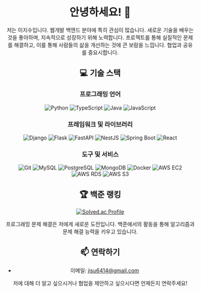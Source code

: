 <div align="center">
  
<!--
**jisoolee11/jisoolee11** is a ✨ _special_ ✨ repository because its `README.md` (this file) appears on your GitHub profile.

Here are some ideas to get you started:

- 🔭 I’m currently working on ...
- 🌱 I’m currently learning ...
- 👯 I’m looking to collaborate on ...
- 🤔 I’m looking for help with ...
- 💬 Ask me about ...
- 📫 How to reach me: ...
- 😄 Pronouns: ...
- ⚡ Fun fact: ...
-->

# 안녕하세요! 👋

저는 이지수입니다. 웹개발 백엔드 분야에 특히 관심이 많습니다. 새로운 기술을 배우는 것을 좋아하며, 지속적으로 성장하기 위해 노력합니다. 프로젝트를 통해 실질적인 문제를 해결하고, 이를 통해 사람들의 삶을 개선하는 것에 큰 보람을 느낍니다. 협업과 공유를 중요시합니다.

## 💻 기술 스택

### 프로그래밍 언어

![Python](https://img.shields.io/badge/-Python-3776AB?style=for-the-badge&logo=python&logoColor=white)
![TypeScript](https://img.shields.io/badge/-TypeScript-007ACC?style=for-the-badge&logo=typescript&logoColor=white)
![Java](https://img.shields.io/badge/-Java-ED8B00?style=for-the-badge&logo=java&logoColor=white)
![JavaScript](https://img.shields.io/badge/-JavaScript-F7DF1E?style=for-the-badge&logo=javascript&logoColor=black)

### 프레임워크 및 라이브러리

![Django](https://img.shields.io/badge/-Django-092E20?style=for-the-badge&logo=django&logoColor=white)
![Flask](https://img.shields.io/badge/-Flask-000000?style=for-the-badge&logo=flask&logoColor=white)
![FastAPI](https://img.shields.io/badge/-FastAPI-009688?style=for-the-badge&logo=fastapi&logoColor=white)
![NestJS](https://img.shields.io/badge/-NestJS-E0234E?style=for-the-badge&logo=nestjs&logoColor=white)
![Spring Boot](https://img.shields.io/badge/-Spring_Boot-6DB33F?style=for-the-badge&logo=springboot&logoColor=white)
![React](https://img.shields.io/badge/-React-61DAFB?style=for-the-badge&logo=react&logoColor=black)

### 도구 및 서비스

![Git](https://img.shields.io/badge/-Git-F05032?style=for-the-badge&logo=git&logoColor=white)
![MySQL](https://img.shields.io/badge/-MySQL-4479A1?style=for-the-badge&logo=mysql&logoColor=white)
![PostgreSQL](https://img.shields.io/badge/-PostgreSQL-4169E1?style=for-the-badge&logo=postgresql&logoColor=white)
![MongoDB](https://img.shields.io/badge/-MongoDB-47A248?style=for-the-badge&logo=mongodb&logoColor=white)
![Docker](https://img.shields.io/badge/-Docker-2496ED?style=for-the-badge&logo=docker&logoColor=white)
![AWS EC2](https://img.shields.io/badge/-AWS_EC2-FF9900?style=for-the-badge&logo=amazonec2&logoColor=white)
![AWS RDS](https://img.shields.io/badge/-AWS_RDS-527FFF?style=for-the-badge&logo=amazonrds&logoColor=white)
![AWS S3](https://img.shields.io/badge/-AWS_S3-569A31?style=for-the-badge&logo=amazons3&logoColor=white)


## 🏆 백준 랭킹

[![Solved.ac Profile](http://mazassumnida.wtf/api/v2/generate_badge?boj=jisoolee11)](https://solved.ac/jisoolee11)

프로그래밍 문제 해결은 저에게 새로운 도전입니다. 백준에서의 활동을 통해 알고리즘과 문제 해결 능력을 키우고 있습니다.

## 📫 연락하기

- 이메일: jisu6414@gmail.com

저에 대해 더 알고 싶으시거나 협업을 제안하고 싶으시다면 언제든지 연락주세요!

</div>
